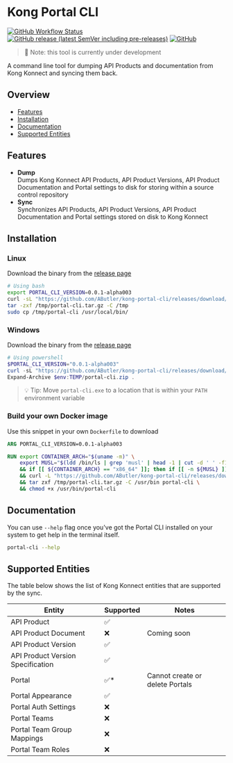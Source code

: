 # Kong Portal CLI

[![GitHub Workflow Status](https://img.shields.io/github/actions/workflow/status/AButler/kong-portal-cli/main.yml)](https://github.com/AButler/kong-portal-cli/actions/workflows/main.yml)
[![GitHub release (latest SemVer including pre-releases)](https://img.shields.io/github/v/release/AButler/kong-portal-cli?include_prereleases)](https://github.com/AButler/kong-portal-cli/releases)
[![GitHub](https://img.shields.io/github/license/AButler/kong-portal-cli)](https://github.com/AButler/kong-portal-cli/blob/main/LICENSE)

> 🚧 Note: this tool is currently under development
 
A command line tool for dumping API Products and documentation from Kong Konnect and syncing them back.

## Overview

- [Features](#features)
- [Installation](#installation)
- [Documentation](#documentation)
- [Supported Entities](#supported-entities)

## Features

- **Dump**  
  Dumps Kong Konnect API Products, API Product Versions, API Product Documentation and Portal 
  settings to disk for storing within a source control repository 
- **Sync**  
  Synchronizes API Products, API Product Versions, API Product Documentation and Portal
  settings stored on disk to Kong Konnect

## Installation

### Linux

Download the binary from the [release page](https://github.com/AButler/kong-portal-cli/releases)

```bash
# Using bash
export PORTAL_CLI_VERSION=0.0.1-alpha003
curl -sL "https://github.com/AButler/kong-portal-cli/releases/download/v${PORTAL_CLI_VERSION}/portal-cli-linux-x64.tar.gz" -o /tmp/portal-cli.tar.gz
tar -zxf /tmp/portal-cli.tar.gz -C /tmp
sudo cp /tmp/portal-cli /usr/local/bin/
```

### Windows

Download the binary from the [release page](https://github.com/AButler/kong-portal-cli/releases)

```powershell
# Using powershell
$PORTAL_CLI_VERSION="0.0.1-alpha003"
curl -sL "https://github.com/AButler/kong-portal-cli/releases/download/v$PORTAL_CLI_VERSION/portal-cli-win-x64.zip" -o $env:TEMP/portal-cli.zip
Expand-Archive $env:TEMP/portal-cli.zip .
```

> 💡 Tip: Move `portal-cli.exe` to a location that is within your `PATH` environment variable

### Build your own Docker image

Use this snippet in your own `Dockerfile` to download

```dockerfile
ARG PORTAL_CLI_VERSION=0.0.1-alpha003

RUN export CONTAINER_ARCH="$(uname -m)" \
    export MUSL="$(ldd /bin/ls | grep 'musl' | head -1 | cut -d ' ' -f1)" \
    && if [[ ${CONTAINER_ARCH} == "x86_64" ]]; then if [[ -n ${MUSL} ]]; then export ARCH="musl-x64"; else export ARCH="x64"; fi; elif [[ ${CONTAINER_ARCH} == "aarch64" ]]; then export ARCH="arm64"; fi \
    && curl -L "https://github.com/AButler/kong-portal-cli/releases/download/v${PORTAL_CLI_VERSION}/portal-cli-linux-${ARCH}.tar.gz" -o /tmp/portal-cli.tar.gz \
    && tar zxf /tmp/portal-cli.tar.gz -C /usr/bin portal-cli \
    && chmod +x /usr/bin/portal-cli
```

## Documentation

You can use `--help` flag once you've got the Portal CLI installed on your system to get help in the terminal itself.

```bash
portal-cli --help
```

## Supported Entities

The table below shows the list of Kong Konnect entities that are supported by the sync.

| Entity                            | Supported | Notes                            |
|-----------------------------------|-----------|----------------------------------|
| API Product                       | ✅         |                                  |
| API Product Document              | ❌         | Coming soon                      |
| API Product Version               | ✅         |                                  |
| API Product Version Specification | ✅         |                                  |
| Portal                            | ✅*        | Cannot create or delete Portals  |
| Portal Appearance                 | ✅         |                                  |
| Portal Auth Settings              | ❌         |                                  |
| Portal Teams                      | ❌         |                                  |
| Portal Team Group Mappings        | ❌         |                                  |
| Portal Team Roles                 | ❌         |                                  |

